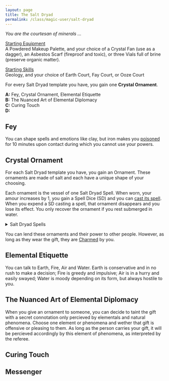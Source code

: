 ```yaml
---
layout: page
title: The Salt Dryad
permalink: /class/magic-user/salt-dryad
---
```


_You are the courtesan of minerals ..._

<ins>Starting Equipment</ins><br>
A Powdered Makeup Palette, and your choice of a Crystal Fan (use as a dagger), an Asbestos Scarf (fireproof and toxic), or three Vials full of brine (preserve organic matter).

<ins>Starting Skills</ins><br>
Geology, and your choice of Earth Court, Fay Court, or Ooze Court

For every Salt Dryad template you have, you gain one **Crystal Ornament**.

**A:** Fey, Crystal Ornament, Elemental Etiquette <br>
**B:** The Nuanced Art of Elemental Diplomacy <br>
**C:** Curing Touch <br>
**D:**  <br>

## Fey
You can shape spells and emotions like clay, but iron makes you [poisoned](/2020/11/09/base-rules/) for 10 minutes upon contact during which you cannot use your powers.

## Crystal Ornament
For each Salt Dryad template you have, you gain an Ornament. These ornaments are made of salt and each have a unique shape of your choosing.

Each ornament is the vessel of one Salt Dryad Spell. When worn, your amour increases by 1, you gain a Spell Dice (SD) and you can [cast its spell](/2020/11/09/base-rules/). When you expend a SD casting a spell, that ornament disappears and you lose its effect. You only recover the ornament if you rest submerged in water.

<details markdown="1">
<summary>Salt Dryad Spells</summary>
1. [Bewitch](/2020/11/13/bewitch/)
1. [Calcite Song](/2020/11/13/calcite-gap/)
1. [Circle of Protection](/2020/11/12/circle-of-protection/)
1. [Cloak of Salt](/2020/11/13/cloak-of-element/) (you always count as in presence of salt)
1. [Dessicate](/2020/11/13/desiccate/)
1. [Glasswarp](/2020/11/13/glasswarp/)
1. [Make Delicious](/2020/11/13/make-delicious/)
1. [Salimorphosis](/2020/11/13/elementamorphosis/)
1. [Shrivel](/2020/11/13/shrivel/)
1. [Universal Solvent](/2020/11/13/universal-solvent/)
</details>

You can lend these ornaments and their power to other people. However, as long as they wear the gift, they are [Charmed](/2020/11/09/base-rules/) by you.

## Elemental Etiquette
You can talk to Earth, Fire, Air and Water. Earth is conservative and in no rush to make a decision; Fire is greedy and impulsive; Air is in a hurry and easily swayed; Water is moody depending on its form, but always hostile to you.

## The Nuanced Art of Elemental Diplomacy
When you give an ornament to someone, you can decide to taint the gift with a secret connotation only percieved by elementals and natural phenomena. 
Choose one element or phenomena and wether that gift is offensive or pleasing to them. As long as the person carries your gift, it will be percieved accordingly by this element of phenomena, as interpreted by the referee. 

## Curing Touch


## Messenger
